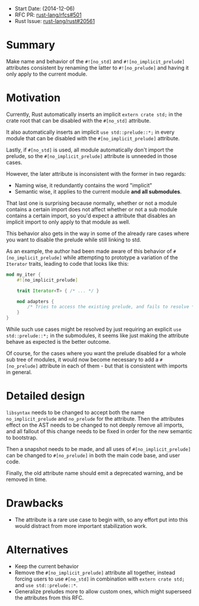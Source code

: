 - Start Date: (2014-12-06)
- RFC PR: [rust-lang/rfcs#501](https://github.com/rust-lang/rfcs/pull/501)
- Rust Issue: [rust-lang/rust#20561](https://github.com/rust-lang/rust/issues/20561)

# Summary

Make name and behavior of the `#![no_std]` and `#![no_implicit_prelude]` attributes
consistent by renaming the latter to `#![no_prelude]` and having it only apply to the current
module.

# Motivation

Currently, Rust automatically inserts an implicit `extern crate std;` in the crate root that can be
disabled with the `#[no_std]` attribute.

It also automatically inserts an implicit `use std::prelude::*;` in every module that can be
disabled with the `#[no_implicit_prelude]` attribute.

Lastly, if `#[no_std]` is used, all module automatically don't import the prelude, so the
`#[no_implicit_prelude]` attribute is unneeded in those cases.

However, the later attribute is inconsistent with the former in two regards:

- Naming wise, it redundantly contains the word "implicit"
- Semantic wise, it applies to the current module __and all submodules__.

That last one is surprising because normally, whether or not a module contains a certain import
does not affect whether or not a sub module contains a certain import, so you'd expect a attribute
that disables an implicit import to only apply to that module as well.

This behavior also gets in the way in some of the already rare cases where you want to disable the
prelude while still linking to std.

As an example, the author had been made aware of this behavior of `#[no_implicit_prelude]` while
attempting to prototype a variation of the `Iterator` traits, leading to code that looks like this:

```rust
mod my_iter {
    #![no_implicit_prelude]

    trait Iterator<T> { /* ... */ }

    mod adapters {
        /* Tries to access the existing prelude, and fails to resolve */
    }
}
```

While such use cases might be resolved by just requiring an explicit `use std::prelude::*;`
in the submodules, it seems like just making the attribute behave as expected is the better outcome.

Of course, for the cases where you want the prelude disabled for a whole sub tree of modules, it
would now become necessary to add a `#[no_prelude]` attribute in each of them - but that
is consistent with imports in general.

# Detailed design

`libsyntax` needs to be changed to accept both the name `no_implicit_prelude` and `no_prelude` for
the attribute. Then the attributes effect on the AST needs to be changed to not deeply remove all
imports, and all fallout of this change needs to be fixed in order for the new semantic to
bootstrap.

Then a snapshot needs to be made, and all uses of `#[no_implicit_prelude]` can be
changed to `#[no_prelude]` in both the main code base, and user code.

Finally, the old attribute name should emit a deprecated warning, and be removed in time.

# Drawbacks

- The attribute is a rare use case to begin with, so any effort put into this would
  distract from more important stabilization work.

# Alternatives

 - Keep the current behavior
 - Remove the `#[no_implicit_prelude]` attribute all together, instead forcing users to use
   `#[no_std]` in combination with `extern crate std;` and `use std::prelude::*`.
 - Generalize preludes more to allow custom ones, which might superseed the attributes from this RFC.
